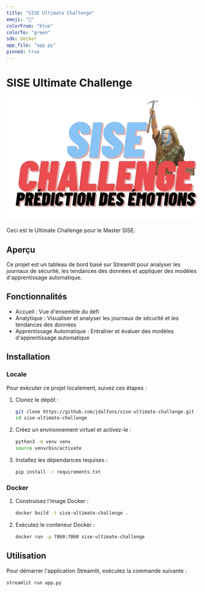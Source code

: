 ```yaml
---
title: "SISE Ultimate Challenge"
emoji: "🎤"
colorFrom: "blue"
colorTo: "green"
sdk: docker
app_file: "app.py"
pinned: true
---
```
# SISE  Ultimate Challenge
![Logo du Ultimate Challenge SISE](img/logo_01.png)

Ceci est le Ultimate Challenge pour le Master SISE.

## Aperçu

Ce projet est un tableau de bord basé sur Streamlit pour analyser les journaux de sécurité, les tendances des données et appliquer des modèles d'apprentissage automatique.

## Fonctionnalités

- Accueil : Vue d'ensemble du défi
- Analytique : Visualiser et analyser les journaux de sécurité et les tendances des données
- Apprentissage Automatique : Entraîner et évaluer des modèles d'apprentissage automatique

## Installation

### Locale
Pour exécuter ce projet localement, suivez ces étapes :

1. Clonez le dépôt :
    ```sh
    git clone https://github.com/jdalfons/sise-ultimate-challenge.git
    cd sise-ultimate-challenge
    ```

2. Créez un environnement virtuel et activez-le :
    ```sh
    python3 -m venv venv
    source venv/bin/activate
    ```

3. Installez les dépendances requises :
    ```sh
    pip install -r requirements.txt
    ```

### Docker
1. Construisez l'image Docker :
    ```sh
    docker build -t sise-ultimate-challenge .
    ```

2. Exécutez le conteneur Docker :
    ```sh
    docker run -p 7860:7860 sise-ultimate-challenge
    ```
## Utilisation

Pour démarrer l'application Streamlit, exécutez la commande suivante :
```sh
streamlit run app.py
```